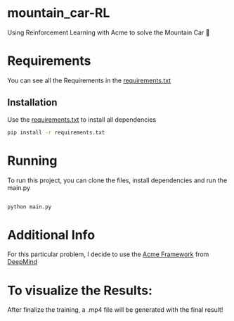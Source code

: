 # mountain_car-RL
Using Reinforcement Learning with Acme to solve the Mountain Car 🚗

# Requirements
You can see all the Requirements in the [requirements.txt](https://github.com/gabrielmayers/mountain_car-RL/blob/master/requirements.txt)

## Installation

Use the [requirements.txt](https://github.com/gabrielmayers/mountain_car-RL/blob/master/requirements.txt) to install all dependencies

```bash
pip install -r requirements.txt
```

# Running

To run this project, you can clone the files, install dependencies and run the main.py

```python

python main.py
```

# Additional Info

For this particular problem, I decide to use the [Acme Framework](https://deepmind.com/research/publications/Acme) from [DeepMind](https://deepmind.com/)

# To visualize the Results:

After finalize the training, a .mp4 file will be generated with the final result!
